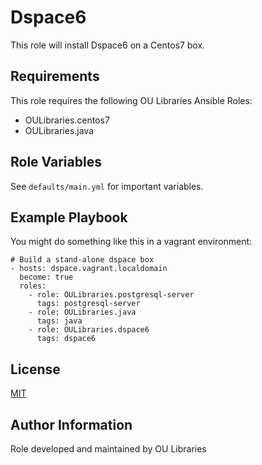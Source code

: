 Dspace6 
=========

This role will install Dspace6 on a Centos7 box.

Requirements
------------

This role requires the following OU Libraries Ansible Roles:

* OULibraries.centos7
* OULibraries.java


Role Variables
--------------

See `defaults/main.yml` for important variables. 


Example Playbook
----------------

You might do something like this in a vagrant environment:

```
# Build a stand-alone dspace box
- hosts: dspace.vagrant.localdomain
  become: true
  roles:
    - role: OULibraries.postgresql-server
      tags: postgresql-server
    - role: OULibraries.java
      tags: java
    - role: OULibraries.dspace6
      tags: dspace6
```

License
-------

[MIT](https://github.com/OULibraries/ansible-role-dspace/blob/master/LICENSE)

Author Information
------------------

Role developed and maintained by OU Libraries

